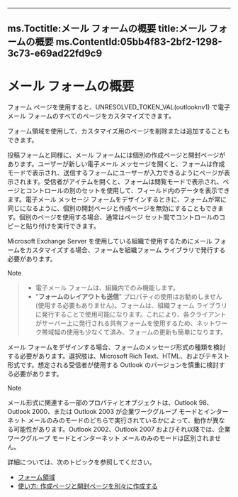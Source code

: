 

---
ms.Toctitle:メール フォームの概要
title:メール フォームの概要
ms.ContentId:05bb4f83-2bf2-1298-3c73-e69ad22fd9c9
---
# メール フォームの概要




フォーム ページを使用すると、UNRESOLVED_TOKEN_VAL(outlooknv1) で電子メール フォームのすべてのページをカスタマイズできます。



フォーム領域を使用して、カスタマイズ用のページを削除または追加することもできます。



投稿フォームと同様に、メール フォームには個別の作成ページと開封ページがあります。ユーザーが新しい電子メール メッセージを開くと、フォームは作成モードで表示され、送信するフォームにユーザーが入力できるようにページが表示されます。受信者がアイテムを開くと、フォームは閲覧モードで表示され、ページとコントロールの別のセットを使用して、フィールド内のデータを表示できます。電子メール メッセージ フォームをデザインするときに、フォームが常に同じになるように、個別の開封ページと作成ページを無効にすることもできます。個別のページを使用する場合、通常はページ セット間でコントロールのコピーと貼り付けを実行できます。



Microsoft Exchange Server を使用している組織で使用するためにメール フォームをカスタマイズする場合、フォームを組織フォーム ライブラリで発行する必要があります。

>[!NOTE]


>- 電子メール フォームは、組織内でのみ機能します。
>- "**フォームのレイアウトも送信**" プロパティの使用はお勧めしません (使用する必要もありません)。フォームは、組織フォーム ライブラリに発行することで使用可能になります。これにより、各クライアントがサーバー上に発行される共有フォームを使用するため、ネットワーク帯域幅の使用も少なくて済み、フォームの更新も簡単になります。






メール フォームをデザインする場合、フォームのメッセージ形式の種類を検討する必要があります。選択肢は、Microsoft Rich Text、HTML、およびテキスト形式です。想定される受信者が使用する Outlook のバージョンを慎重に検討する必要があります。

>[!NOTE]
>メール形式に関連する一部のプロパティとオブジェクトは、Outlook 98、Outlook 2000、または Outlook 2003 が企業ワークグループ モードとインターネット メールのみのモードのどちらで実行されているかによって、動作が異なる可能性があります。Outlook 2002、Outlook 2007 およびそれ以降では、企業ワークグループ モードとインターネット メールのみのモードは区別されません。






詳細については、次のトピックを参照してください。

- [フォーム領域](66e80f83-60db-e3b1-47e9-097f855f6512.md)
- [使い方: 作成ページと開封ページを別々に作成する](6c533327-ce16-169c-6c6a-dd6cecb0e3fb.md)



